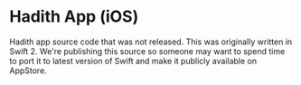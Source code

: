 # Hadith App (iOS)

Hadith app source code that was not released. This was originally written in Swift 2. We're publishing this source so someone may want to spend time to port it to latest version of Swift and make it publicly available on AppStore.
